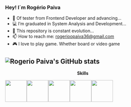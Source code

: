 ### Hey! I´m Rogério Paiva 

<!--
**rogerioopaiva/rogerioopaiva** is a ✨ _special_ ✨ repository because its `README.md` (this file) appears on your GitHub profile.

Here are some ideas to get you started:

-->

- 🚀 Of tester from Frontend Developer and advancing... 
- 💻 I’m graduated in System Analysis and Development...
- 🎯 This repository is constant evolution...
- 📫 How to reach me: rogerioopaiva36@gmail.com
- 🎮 I love to play game. Whether board or video game


![Rogerio Paiva's GitHub stats](https://github-readme-stats.vercel.app/api?username=rogerioopaiva&show_icons=true&theme=onedark)
--------------------------------------------
<p align="center" font-size:50px>
  <strong>Skills</strong>
</p>
                                                             

<img src="https://cdn.jsdelivr.net/gh/devicons/devicon/icons/html5/html5-original-wordmark.svg" height="70" width="70"/><img src="https://cdn.jsdelivr.net/gh/devicons/devicon/icons/css3/css3-original-wordmark.svg" height="70" width="70"/><img src="https://cdn.jsdelivr.net/gh/devicons/devicon/icons/javascript/javascript-original.svg" height="70" width="70"/><img src="https://cdn.jsdelivr.net/gh/devicons/devicon/icons/react/react-original.svg" height="70" width="70"/><img src="https://cdn.jsdelivr.net/gh/devicons/devicon/icons/nodejs/nodejs-original.svg" height="70" width="70"/>
          
          
          
          
          
            
          
          
